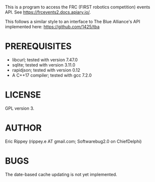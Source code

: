 This is a program to access the FRC (FIRST robotics competition) events API.  See https://frcevents2.docs.apiary.io/.  

This follows a similar style to an interface to The Blue Alliance's API implemented here: https://github.com/1425/tba

# PREREQUISITES
  * libcurl; tested with version 7.47.0
  * sqlite; tested with version 3.11.0
  * rapidjson; tested with version 0.12
  * A C++17 compiler; tested with gcc 7.2.0

# LICENSE
GPL version 3.

# AUTHOR
Eric Rippey (rippey.e AT gmail.com; Softwarebug2.0 on ChiefDelphi)

# BUGS
The date-based cache updating is not yet implemented.
